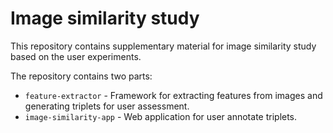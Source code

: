 # Image similarity study

This repository contains supplementary material for image similarity study based on the user experiments.

The repository contains two parts:
- `feature-extractor` - Framework for extracting features from images and generating triplets for user assessment.
- `image-similarity-app` - Web application for user annotate triplets.
